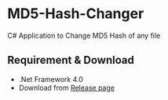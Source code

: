 # MD5-Hash-Changer
C# Application to Change MD5 Hash of any file

## Requirement & Download
- .Net Framework 4.0
- Download from [Release page](https://github.com/ewwink/MD5-Hash-Changer/releases)
